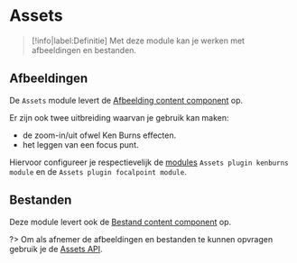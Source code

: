 # Assets

> [!info|label:Definitie]
> Met deze module kan je werken met afbeeldingen en bestanden.

## Afbeeldingen

De `Assets` module levert de [Afbeelding content component](/redactie/content/inrichten-cc-afbeelding) op.

Er zijn ook twee uitbreiding waarvan je gebruik kan maken:

* de zoom-in/uit ofwel Ken Burns effecten.
* het leggen van een focus punt.

Hiervoor configureer je respectievelijk de [modules](/modules/README) `Assets plugin kenburns module` en de `Assets plugin focalpoint module`.

## Bestanden

Deze module levert ook de [Bestand content component](/redactie/content/inrichten-cc-bestand) op.

?> Om als afnemer de afbeeldingen en bestanden te kunnen opvragen gebruik je de [Assets API](/wcmv4/content/assets).